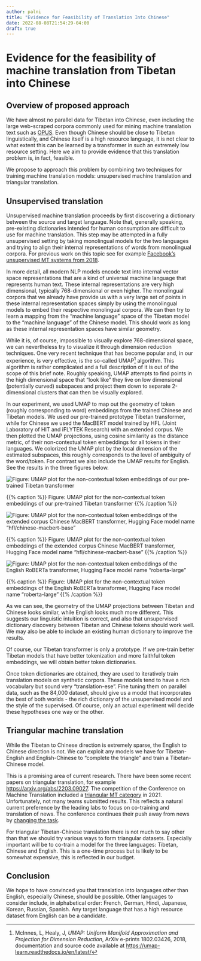```yaml
---
author: palni
title: "Evidence for Feasibility of Translation Into Chinese"
date: 2022-08-08T21:54:29-04:00
draft: true
---
```


# Evidence for the feasibility of machine translation from Tibetan into Chinese

## Overview of proposed approach

We have almost no parallel data for Tibetan into Chinese, even including the large web-scraped corpora commonly used for mining machine translation text such as [OPUS](https://opus.nlpl.eu/). Even though Chinese should be close to Tibetan linguistically, and Chinese itself is a high resource language, it is not clear to what extent this can be learned by a transformer in such an extremely low resource setting. Here we aim to provide evidence that this translation problem is, in fact, feasible.

We propose to approach this problem by combining two techniques for training machine translation models: unsupervised machine translation and triangular translation.

## Unsupervised translation

Unsupervised machine translation proceeds by first discovering a dictionary between the source and target language. Note that, generally speaking, pre-existing dictionaries intended for human consumption are difficult to use for machine translation. This step may be attempted in a fully unsupervised setting by taking monolingual models for the two languages and trying to align their internal representations of words from monolingual corpora. For previous work on this topic see for example [Facebook’s unsupervised MT systems from 2018](https://engineering.fb.com/2018/08/31/ai-research/unsupervised-machine-translation-a-novel-approach-to-provide-fast-accurate-translations-for-more-languages/).

In more detail, all modern NLP models encode text into internal vector space representations that are a kind of universal machine language that represents human text. These internal representations are very high dimensional, typically 768-dimensional or even higher. The monolingual corpora that we already have provide us with a very large set of points in these internal representation spaces simply by using the monolingual models to embed their respective monolingual corpora. We can then try to learn a mapping from the “machine language” space of the Tibetan model to the “machine language” of the Chinese model. This should work as long as these internal representation spaces have similar geometry.

While it is, of course, impossible to visually explore 768-dimensional space, we can nevertheless try to visualize it through dimension reduction techniques. One very recent technique that has become popular and, in our experience, is very effective, is the so-called UMAP[^1] algorithm. This algorithm is rather complicated and a full description of it is out of the scope of this brief note. Roughly speaking, UMAP attempts to find points in the high dimensional space that “look like” they live on low dimensional (potentially curved) subspaces and project them down to separate 2-dimensional clusters that can then be visually explored.

[^1]: McInnes, L, Healy, J, *UMAP: Uniform Manifold Approximation and Projection for Dimension Reduction*, ArXiv e-prints 1802.03426, 2018, documentation and source code available at <https://umap-learn.readthedocs.io/en/latest/>


In our experiment, we used UMAP to map out the geometry of token (roughly corresponding to word) embeddings from the trained Chinese and Tibetan models. We used our pre-trained prototype Tibetan transformer, while for Chinese we used the MacBERT model trained by HFL (Joint Laboratory of HIT and iFLYTEK Research) with an extended corpus. We then plotted the UMAP projections, using cosine similarity as the distance metric, of their non-contextual token embeddings for all tokens in their languages. We colorized the UMAP plot by the local dimension of the estimated subspaces, this roughly corresponds to the level of ambiguity of the word/token. For contrast we also include the UMAP results for English. See the results in the three figures below.

![Figure: UMAP plot for the non-contextual token embeddings of our pre-trained Tibetan transformer](/images/results/evidence-for-feasibility-of-translation-into-chinese/image2.png)

{{% caption %}}
Figure: UMAP plot for the non-contextual token embeddings of our pre-trained Tibetan transformer
{{% /caption %}}

![Figure: UMAP plot for the non-contextual token embeddings of the extended corpus Chinese MacBERT transformer, Hugging Face model name “hfl/chinese-macbert-base”](/images/results/evidence-for-feasibility-of-translation-into-chinese/image3.png)

{{% caption %}}
Figure: UMAP plot for the non-contextual token embeddings of the extended corpus Chinese MacBERT transformer, Hugging Face model name “hfl/chinese-macbert-base”
{{% /caption %}}

![Figure: UMAP plot for the non-contextual token embeddings of the English RoBERTa transformer, Hugging Face model name “roberta-large”](/images/results/evidence-for-feasibility-of-translation-into-chinese/image1.png)

{{% caption %}}
Figure: UMAP plot for the non-contextual token embeddings of the English RoBERTa transformer, Hugging Face model name “roberta-large”
{{% /caption %}}

As we can see, the geometry of the UMAP projections between Tibetan and Chinese looks similar, while English looks much more different. This suggests our linguistic intuition is correct, and also that unsupervised dictionary discovery between Tibetan and Chinese tokens should work well. We may also be able to include an existing human dictionary to improve the results.

Of course, our Tibetan transformer is only a prototype. If we pre-train better Tibetan models that have better tokenization and more faithful token embeddings, we will obtain better token dictionaries.

Once token dictionaries are obtained, they are used to iteratively train translation models on synthetic corpora. These models tend to have a rich vocabulary but sound very “translation-ese”. Fine tuning them on parallel data, such as the 84,000 dataset, should give us a model that incorporates the best of both worlds - the rich dictionary of the unsupervised model and the style of the supervised. Of course, only an actual experiment will decide these hypotheses one way or the other.

## Triangular machine translation

While the Tibetan to Chinese direction is extremely sparse, the English to Chinese direction is not. We can exploit any models we have for Tibetan-English and English-Chinese to “complete the triangle” and train a Tibetan-Chinese model.

This is a promising area of current research. There have been some recent papers on triangular translation, for example <https://arxiv.org/abs/2203.09027>. The competition of the Conference on Machine Translation included a [triangular MT category](https://statmt.org/wmt21/triangular-mt-task.html) in 2021. Unfortunately, not many teams submitted results. This reflects a natural current preference by the leading labs to focus on co-training and translation of news. The conference continues their push away from news by [changing the task](https://statmt.org/wmt22/translation-task.html).

For triangular Tibetan-Chinese translation there is not much to say other than that we should try various ways to form triangular datasets. Especially important will be to co-train a model for the three languages: Tibetan, Chinese and English. This is a one-time process but is likely to be somewhat expensive, this is reflected in our budget.

## Conclusion

We hope to have convinced you that translation into languages other than English, especially Chinese, should be possible. Other languages to consider include, in alphabetical order: French, German, Hindi, Japanese, Korean, Russian, Spanish. Any target language that has a high resource dataset from English can be a candidate.
